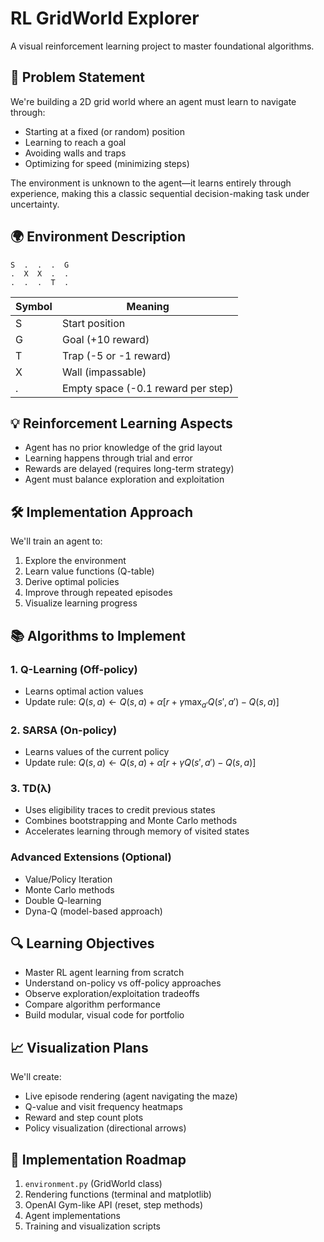 # RL GridWorld Explorer

A visual reinforcement learning project to master foundational algorithms.

## 🧩 Problem Statement

We're building a 2D grid world where an agent must learn to navigate through:

- Starting at a fixed (or random) position
- Learning to reach a goal
- Avoiding walls and traps
- Optimizing for speed (minimizing steps)

The environment is unknown to the agent—it learns entirely through experience, making this a classic sequential decision-making task under uncertainty.

## 🌍 Environment Description

```
S  .  .  .  G
.  X  X  .  .
.  .  .  T  .
```

| Symbol | Meaning |
|--------|---------|
| S | Start position |
| G | Goal (+10 reward) |
| T | Trap (-5 or -1 reward) |
| X | Wall (impassable) |
| . | Empty space (-0.1 reward per step) |

## 💡 Reinforcement Learning Aspects

- Agent has no prior knowledge of the grid layout
- Learning happens through trial and error
- Rewards are delayed (requires long-term strategy)
- Agent must balance exploration and exploitation

## 🛠️ Implementation Approach

We'll train an agent to:

1. Explore the environment
2. Learn value functions (Q-table)
3. Derive optimal policies
4. Improve through repeated episodes
5. Visualize learning progress

## 📚 Algorithms to Implement

### 1. Q-Learning (Off-policy)
- Learns optimal action values
- Update rule: $Q(s,a) \leftarrow Q(s,a) + \alpha[r + \gamma \max_{a'} Q(s',a') - Q(s,a)]$

### 2. SARSA (On-policy)
- Learns values of the current policy
- Update rule: $Q(s,a) \leftarrow Q(s,a) + \alpha[r + \gamma Q(s',a') - Q(s,a)]$

### 3. TD(λ)
- Uses eligibility traces to credit previous states
- Combines bootstrapping and Monte Carlo methods
- Accelerates learning through memory of visited states

### Advanced Extensions (Optional)
- Value/Policy Iteration
- Monte Carlo methods
- Double Q-learning
- Dyna-Q (model-based approach)

## 🔍 Learning Objectives

- Master RL agent learning from scratch
- Understand on-policy vs off-policy approaches
- Observe exploration/exploitation tradeoffs
- Compare algorithm performance
- Build modular, visual code for portfolio

## 📈 Visualization Plans

We'll create:
- Live episode rendering (agent navigating the maze)
- Q-value and visit frequency heatmaps
- Reward and step count plots
- Policy visualization (directional arrows)

## 🚀 Implementation Roadmap

1. `environment.py` (GridWorld class)
2. Rendering functions (terminal and matplotlib)
3. OpenAI Gym-like API (reset, step methods)
4. Agent implementations
5. Training and visualization scripts
